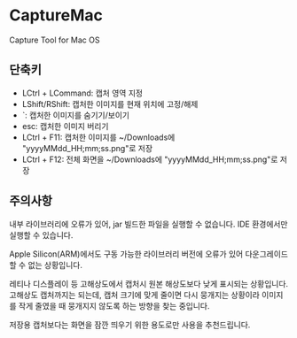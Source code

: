 # CaptureMac
Capture Tool for Mac OS

## 단축키
* LCtrl + LCommand: 캡처 영역 지정
* LShift/RShift: 캡처한 이미지를 현재 위치에 고정/해제
* `: 캡처한 이미지를 숨기기/보이기
* esc: 캡처한 이미지 버리기
* LCtrl + F11: 캡처한 이미지를 ~/Downloads에 "yyyyMMdd_HH;mm;ss.png"로 저장
* LCtrl + F12: 전체 화면을 ~/Downloads에 "yyyyMMdd_HH;mm;ss.png"로 저장

## 주의사항
내부 라이브러리에 오류가 있어,
jar 빌드한 파일을 실행할 수 없습니다.
IDE 환경에서만 실행할 수 있습니다.
  
Apple Silicon(ARM)에서도 구동 가능한 라이브러리 버전에 오류가 있어
다운그레이드할 수 없는 상황입니다.
  
레티나 디스플레이 등 고해상도에서 캡처시 원본 해상도보다 낮게 표시되는 상황입니다.
고해상도 캡처까지는 되는데, 캡처 크기에 맞게 줄이면 다시 뭉개지는 상황이라
이미지를 작게 줄였을 때 뭉개지지 않도록 하는 방향을 찾는 중입니다.
  
저장용 캡처보다는 화면을 잠깐 띄우기 위한 용도로만 사용을 추천드립니다.
